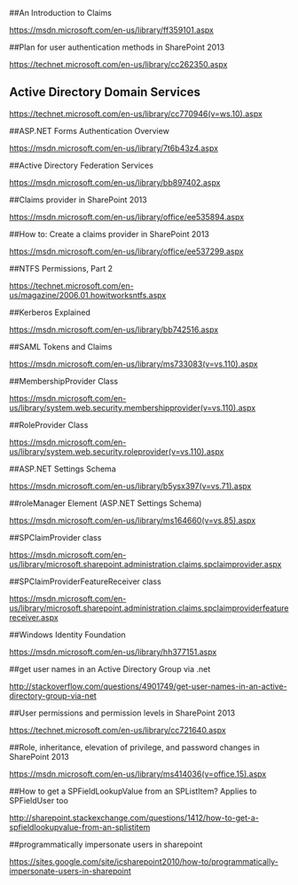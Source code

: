 

##An Introduction to Claims

https://msdn.microsoft.com/en-us/library/ff359101.aspx

##Plan for user authentication methods in SharePoint 2013

https://technet.microsoft.com/en-us/library/cc262350.aspx

## Active Directory Domain Services

https://technet.microsoft.com/en-us/library/cc770946(v=ws.10).aspx

##ASP.NET Forms Authentication Overview

https://msdn.microsoft.com/en-us/library/7t6b43z4.aspx

##Active Directory Federation Services

https://msdn.microsoft.com/en-us/library/bb897402.aspx

##Claims provider in SharePoint 2013

https://msdn.microsoft.com/en-us/library/office/ee535894.aspx
 
##How to: Create a claims provider in SharePoint 2013

 https://msdn.microsoft.com/en-us/library/office/ee537299.aspx

 ##NTFS Permissions, Part 2

https://technet.microsoft.com/en-us/magazine/2006.01.howitworksntfs.aspx

##Kerberos Explained

https://msdn.microsoft.com/en-us/library/bb742516.aspx

##SAML Tokens and Claims

https://msdn.microsoft.com/en-us/library/ms733083(v=vs.110).aspx

##MembershipProvider Class

https://msdn.microsoft.com/en-us/library/system.web.security.membershipprovider(v=vs.110).aspx

##RoleProvider Class

https://msdn.microsoft.com/en-us/library/system.web.security.roleprovider(v=vs.110).aspx

##ASP.NET Settings Schema

https://msdn.microsoft.com/en-us/library/b5ysx397(v=vs.71).aspx

##roleManager Element (ASP.NET Settings Schema) 

https://msdn.microsoft.com/en-us/library/ms164660(v=vs.85).aspx

##SPClaimProvider class

https://msdn.microsoft.com/en-us/library/microsoft.sharepoint.administration.claims.spclaimprovider.aspx

##SPClaimProviderFeatureReceiver class

https://msdn.microsoft.com/en-us/library/microsoft.sharepoint.administration.claims.spclaimproviderfeaturereceiver.aspx

##Windows Identity Foundation

https://msdn.microsoft.com/en-us/library/hh377151.aspx


##get user names in an Active Directory Group via .net

http://stackoverflow.com/questions/4901749/get-user-names-in-an-active-directory-group-via-net

##User permissions and permission levels in SharePoint 2013

https://technet.microsoft.com/en-us/library/cc721640.aspx


##Role, inheritance, elevation of privilege, and password changes in SharePoint 2013

https://msdn.microsoft.com/en-us/library/ms414036(v=office.15).aspx

##How to get a SPFieldLookupValue from an SPListItem? Applies to SPFieldUser too

http://sharepoint.stackexchange.com/questions/1412/how-to-get-a-spfieldlookupvalue-from-an-splistitem

##programmatically impersonate users in sharepoint

https://sites.google.com/site/icsharepoint2010/how-to/programmatically-impersonate-users-in-sharepoint
